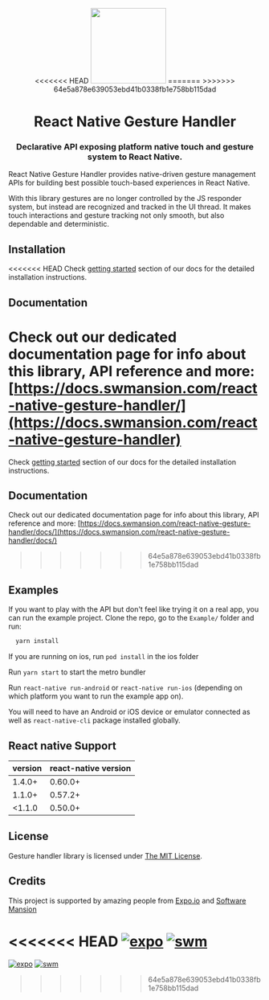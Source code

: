 <p align="center">
<<<<<<< HEAD
  <img height="150" src="https://docs.swmansion.com/react-native-gesture-handler/img/ghlogo.svg" />
=======
>>>>>>> 64e5a878e639053ebd41b0338fb1e758bb115dad
  <h1 align="center">React Native Gesture Handler</h1>
  <h3 align="center">Declarative API exposing platform native touch and gesture system to React Native.</h3>
</p>

React Native Gesture Handler provides native-driven gesture management APIs for building best possible touch-based experiences in React Native.

With this library gestures are no longer controlled by the JS responder system, but instead are recognized and tracked in the UI thread.
It makes touch interactions and gesture tracking not only smooth, but also dependable and deterministic.

## Installation

<<<<<<< HEAD
Check [getting started](https://docs.swmansion.com/react-native-gesture-handler/docs/getting-started.html) section of our docs for the detailed installation instructions.

## Documentation

Check out our dedicated documentation page for info about this library, API reference and more: [https://docs.swmansion.com/react-native-gesture-handler/](https://docs.swmansion.com/react-native-gesture-handler)
=======
Check [getting started](https://docs.swmansion.com/react-native-gesture-handler/docs/#installation) section of our docs for the detailed installation instructions.

## Documentation

Check out our dedicated documentation page for info about this library, API reference and more: [https://docs.swmansion.com/react-native-gesture-handler/docs/](https://docs.swmansion.com/react-native-gesture-handler/docs/)
>>>>>>> 64e5a878e639053ebd41b0338fb1e758bb115dad

## Examples

If you want to play with the API but don't feel like trying it on a real app, you can run the example project. Clone the repo, go to the `Example/` folder and run:

```bash
  yarn install
```

If you are running on ios, run `pod install` in the ios folder

Run `yarn start` to start the metro bundler

Run `react-native run-android` or `react-native run-ios` (depending on which platform you want to run the example app on).

You will need to have an Android or iOS device or emulator connected as well as `react-native-cli` package installed globally.

## React native Support

| version | react-native version |
| ------- | -------------------- |
| 1.4.0+  | 0.60.0+              |
| 1.1.0+  | 0.57.2+              |
| <1.1.0  | 0.50.0+              |

## License

Gesture handler library is licensed under [The MIT License](LICENSE).

## Credits

This project is supported by amazing people from [Expo.io](https://expo.io) and [Software Mansion](https://swmansion.com)

<<<<<<< HEAD
[![expo](https://avatars2.githubusercontent.com/u/12504344?v=3&s=100 "Expo.io")](https://expo.io)
[![swm](https://logo.swmansion.com/logo?color=white&variant=desktop&width=150&tag=react-native-gesture-handler-github "Software Mansion")](https://swmansion.com)
=======
[![expo](https://avatars2.githubusercontent.com/u/12504344?v=3&s=100 'Expo.io')](https://expo.io)
[![swm](https://logo.swmansion.com/logo?color=white&variant=desktop&width=150&tag=react-native-gesture-handler-github 'Software Mansion')](https://swmansion.com)
>>>>>>> 64e5a878e639053ebd41b0338fb1e758bb115dad
